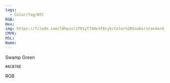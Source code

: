 ```yaml
---
tags:
  - Color/Tag/NTC
RGB:
Hex:
img: https://filedn.com/l0hpzxl1f01yT7GHxtF8cyk/Color%20Snake/standard_csv_to_svg/ACB78E.svg
CMYK:
HSL:
Name:
---
```

Swamp Green
```palette
#ACB78E
```
RGB
